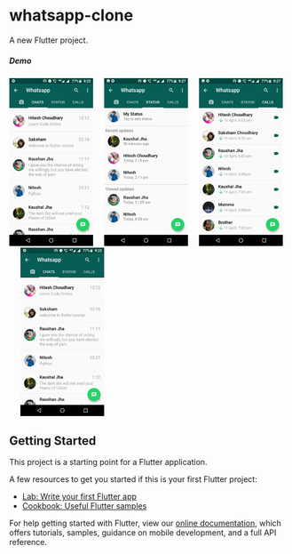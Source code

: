# whatsapp-clone

A new Flutter project.


##### Demo
<img src="https://github.com/shivanigupta19/WhatsApp-clone/blob/master/screenshots/3.jpeg?raw=false" width="30%">&nbsp;&nbsp;&nbsp;&nbsp;&nbsp;<img src="https://github.com/shivanigupta19/WhatsApp-clone/blob/master/screenshots/1.jpeg?raw=false" width="30%">&nbsp;&nbsp;&nbsp;&nbsp;&nbsp;<img src="https://github.com/shivanigupta19/WhatsApp-clone/blob/master/screenshots/4.jpeg?raw=false" width="30%">&nbsp;&nbsp;&nbsp;&nbsp;&nbsp;<img src="https://github.com/shivanigupta19/WhatsApp-clone/blob/master/screenshots/3.jpeg?raw=false" width="30%">
## Getting Started

This project is a starting point for a Flutter application.

A few resources to get you started if this is your first Flutter project:

- [Lab: Write your first Flutter app](https://flutter.dev/docs/get-started/codelab)
- [Cookbook: Useful Flutter samples](https://flutter.dev/docs/cookbook)

For help getting started with Flutter, view our
[online documentation](https://flutter.dev/docs), which offers tutorials,
samples, guidance on mobile development, and a full API reference.
